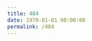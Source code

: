 ```yaml
---
title: 404
date: 1970-01-01 00:00:00
permalink: /404
---
```

<script src="//qzonestyle.gtimg.cn/qzone/hybrid/app/404/search_children.js"
        charset="utf-8" homePageUrl="/" homePageName="Back to home">
</script>

